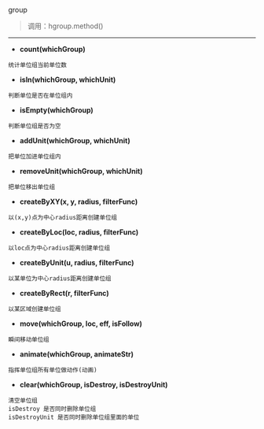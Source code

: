 group

> 调用：hgroup.method()

---

* **count(whichGroup)**
```
统计单位组当前单位数
```

* **isIn(whichGroup, whichUnit)**
```
判断单位是否在单位组内
```

* **isEmpty(whichGroup)**
```
判断单位组是否为空
```

* **addUnit(whichGroup, whichUnit)**
```
把单位加进单位组内
```

* **removeUnit(whichGroup, whichUnit)**
```
把单位移出单位组
```

* **createByXY(x, y, radius, filterFunc)**
```
以(x,y)点为中心radius距离创建单位组
```

* **createByLoc(loc, radius, filterFunc)**
```
以loc点为中心radius距离创建单位组
```

* **createByUnit(u, radius, filterFunc)**
```
以某单位为中心radius距离创建单位组
```

* **createByRect(r, filterFunc)**
```
以某区域创建单位组
```

* **move(whichGroup, loc, eff, isFollow)**
```
瞬间移动单位组
```

* **animate(whichGroup, animateStr)**
```
指挥单位组所有单位做动作(动画)
```

* **clear(whichGroup, isDestroy, isDestroyUnit)**
```
清空单位组
isDestroy 是否同时删除单位组
isDestroyUnit 是否同时删除单位组里面的单位
```
